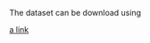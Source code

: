 
The dataset can be download using

[a link](https://drive.google.com/file/d/1SWnADIda31mVFevFcfkGtcgBHTKKI94J/view?usp=sharing)
